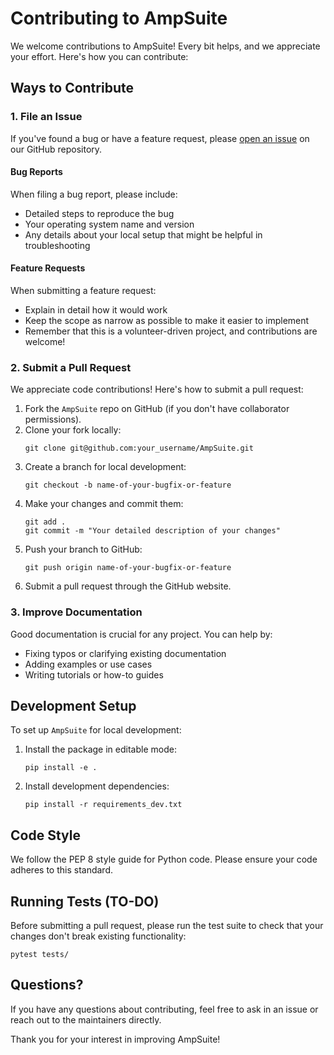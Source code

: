# Contributing to AmpSuite

We welcome contributions to AmpSuite! Every bit helps, and we appreciate your effort. Here's how you can contribute:

## Ways to Contribute

### 1. File an Issue

If you've found a bug or have a feature request, please [open an issue](https://github.com/lanl/AmpSuite/issues) on our GitHub repository.

#### Bug Reports

When filing a bug report, please include:

- Detailed steps to reproduce the bug
- Your operating system name and version
- Any details about your local setup that might be helpful in troubleshooting

#### Feature Requests

When submitting a feature request:

- Explain in detail how it would work
- Keep the scope as narrow as possible to make it easier to implement
- Remember that this is a volunteer-driven project, and contributions are welcome!

### 2. Submit a Pull Request

We appreciate code contributions! Here's how to submit a pull request:

1. Fork the `AmpSuite` repo on GitHub (if you don't have collaborator permissions).
2. Clone your fork locally:
   ```
   git clone git@github.com:your_username/AmpSuite.git
   ```
3. Create a branch for local development:
   ```
   git checkout -b name-of-your-bugfix-or-feature
   ```
4. Make your changes and commit them:
   ```
   git add .
   git commit -m "Your detailed description of your changes"
   ```
5. Push your branch to GitHub:
   ```
   git push origin name-of-your-bugfix-or-feature
   ```
6. Submit a pull request through the GitHub website.

### 3. Improve Documentation

Good documentation is crucial for any project. You can help by:

- Fixing typos or clarifying existing documentation
- Adding examples or use cases
- Writing tutorials or how-to guides

## Development Setup

To set up `AmpSuite` for local development:

1. Install the package in editable mode:
   ```
   pip install -e .
   ```
2. Install development dependencies:
   ```
   pip install -r requirements_dev.txt
   ```

## Code Style

We follow the PEP 8 style guide for Python code. Please ensure your code adheres to this standard.

## Running Tests (TO-DO)

Before submitting a pull request, please run the test suite to check that your changes don't break existing functionality:

```
pytest tests/
```

## Questions?

If you have any questions about contributing, feel free to ask in an issue or reach out to the maintainers directly.

Thank you for your interest in improving AmpSuite!
